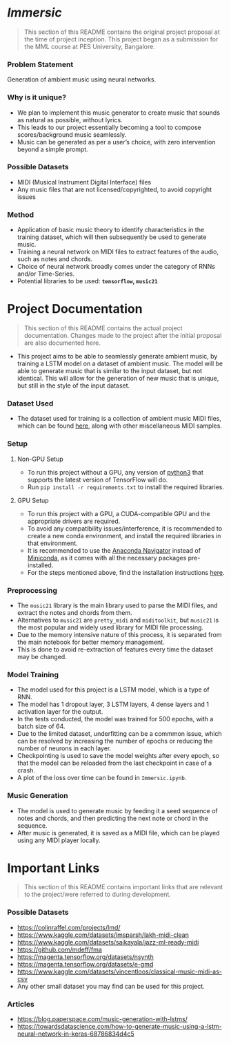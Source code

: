 # _Immersic_
> This section of this README contains the original project proposal at the time of project inception. This project began as a submission for the MML course at PES University, Bangalore.
### Problem Statement
Generation of ambient music using neural networks.
### Why is it unique? 
- We plan to implement this music generator to create music that sounds as natural as possible, without lyrics. 
- This leads to our project essentially becoming a tool to compose scores/background music seamlessly. 
- Music can be generated as per a user’s choice, with zero intervention beyond a simple prompt.
### Possible Datasets
- MIDI (Musical Instrument Digital Interface) files
- Any music files that are not licensed/copyrighted, to avoid copyright issues
### Method
- Application of basic music theory to identify characteristics in the training dataset, which will then subsequently be used to generate music.
- Training a neural network on MIDI files to extract features of the audio, such as notes and chords.
- Choice of neural network broadly comes under the category of RNNs and/or Time-Series.
- Potential libraries to be used: **`tensorflow`, `music21`**

# Project Documentation
> This section of this README contains the actual project documentation. Changes made to the project after the initial proposal are also documented here.
- This project aims to be able to seamlessly generate ambient music, by training a LSTM model on a dataset of ambient music. The model will be able to generate music that is similar to the input dataset, but not identical. This will allow for the generation of new music that is unique, but still in the style of the input dataset.
### Dataset Used
- The dataset used for training is a collection of ambient music MIDI files, which can be found [here](https://github.com/nmtremblay/lofi-samples), along with other miscellaneous MIDI samples.
### Setup
1. Non-GPU Setup
    - To run this project without a GPU, any version of [python3](https://www.python.org/downloads/) that supports the latest version of TensorFlow will do.
    - Run `pip install -r requirements.txt` to install the required libraries.

2. GPU Setup
    - To run this project with a GPU, a CUDA-compatible GPU and the appropriate drivers are required.
    - To avoid any compatibility issues/interference, it is recommended to create a new conda environment, and install the required libraries in that environment.
    - It is recommended to use the [Anaconda Navigator](https://www.anaconda.com/download/success) instead of [Miniconda](https://docs.anaconda.com/free/miniconda/), as it comes with all the necessary packages pre-installed.
    - For the steps mentioned above, find the installation instructions [here](https://www.tensorflow.org/install/gpu).
### Preprocessing
- The `music21` library is the main library used to parse the MIDI files, and extract the notes and chords from them.
- Alternatives to `music21` are `pretty_midi` and `miditoolkit`, but `music21` is the most popular and widely used library for MIDI file processing.
- Due to the memory intensive nature of this process, it is separated from the main notebook for better memory management.
- This is done to avoid re-extraction of features every time the dataset may be changed.
### Model Training
- The model used for this project is a LSTM model, which is a type of RNN.
- The model has 1 dropout layer, 3 LSTM layers, 4 dense layers and 1 activation layer for the output.
- In the tests conducted, the model was trained for 500 epochs, with a batch size of 64. 
- Due to the limited dataset, underfitting can be a commmon issue, which can be resolved by increasing the number of epochs or reducing the number of neurons in each layer.
- Checkpointing is used to save the model weights after every epoch, so that the model can be reloaded from the last checkpoint in case of a crash.
- A plot of the loss over time can be found in `Immersic.ipynb`.
### Music Generation
- The model is used to generate music by feeding it a seed sequence of notes and chords, and then predicting the next note or chord in the sequence.
- After music is generated, it is saved as a MIDI file, which can be played using any MIDI player locally.

# Important Links
> This section of this README contains important links that are relevant to the project/were referred to during development.
### Possible Datasets
- https://colinraffel.com/projects/lmd/
- https://www.kaggle.com/datasets/imsparsh/lakh-midi-clean
- https://www.kaggle.com/datasets/saikayala/jazz-ml-ready-midi
- https://github.com/mdeff/fma
- https://magenta.tensorflow.org/datasets/nsynth
- https://magenta.tensorflow.org/datasets/e-gmd
- https://www.kaggle.com/datasets/vincentloos/classical-music-midi-as-csv
- Any other small dataset you may find can be used for this project. 

### Articles
- https://blog.paperspace.com/music-generation-with-lstms/
- https://towardsdatascience.com/how-to-generate-music-using-a-lstm-neural-network-in-keras-68786834d4c5